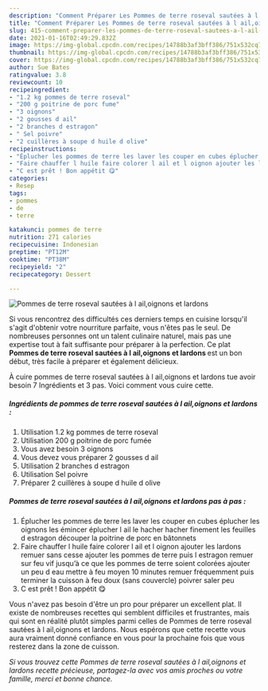 ```yaml
---
description: "Comment Préparer Les Pommes de terre roseval sautées à l ail,oignons et lardons"
title: "Comment Préparer Les Pommes de terre roseval sautées à l ail,oignons et lardons"
slug: 415-comment-preparer-les-pommes-de-terre-roseval-sautees-a-l-ail-oignons-et-lardons
date: 2021-01-16T02:49:29.832Z
image: https://img-global.cpcdn.com/recipes/14788b3af3bff386/751x532cq70/pommes-de-terre-roseval-sautees-a-l-ailoignons-et-lardons-photo-principale-de-la-recette.jpg
thumbnail: https://img-global.cpcdn.com/recipes/14788b3af3bff386/751x532cq70/pommes-de-terre-roseval-sautees-a-l-ailoignons-et-lardons-photo-principale-de-la-recette.jpg
cover: https://img-global.cpcdn.com/recipes/14788b3af3bff386/751x532cq70/pommes-de-terre-roseval-sautees-a-l-ailoignons-et-lardons-photo-principale-de-la-recette.jpg
author: Sue Bates
ratingvalue: 3.8
reviewcount: 10
recipeingredient:
- "1.2 kg pommes de terre roseval"
- "200 g poitrine de porc fume"
- "3 oignons"
- "2 gousses d ail"
- "2 branches d estragon"
- " Sel poivre"
- "2 cuillères à soupe d huile d olive"
recipeinstructions:
- "Éplucher les pommes de terre les laver les couper en cubes éplucher les oignons les émincer éplucher l ail le hacher hacher finement les feuilles d estragon découper la poitrine de porc en bâtonnets"
- "Faire chauffer l huile faire colorer l ail et l oignon ajouter les lardons remuer sans cesse ajouter les pommes de terre puis l estragon remuer sur feu vif jusqu’à ce que les pommes de terre soient colorées ajouter un peu d eau mettre à feu moyen 10 minutes remuer fréquemment puis terminer la cuisson à feu doux (sans couvercle) poivrer saler peu"
- "C est prêt ! Bon appétit 😋"
categories:
- Resep
tags:
- pommes
- de
- terre

katakunci: pommes de terre 
nutrition: 271 calories
recipecuisine: Indonesian
preptime: "PT12M"
cooktime: "PT38M"
recipeyield: "2"
recipecategory: Dessert

---
```



![Pommes de terre roseval sautées à l ail,oignons et lardons](https://img-global.cpcdn.com/recipes/14788b3af3bff386/751x532cq70/pommes-de-terre-roseval-sautees-a-l-ailoignons-et-lardons-photo-principale-de-la-recette.jpg)

Si vous rencontrez des difficultés ces derniers temps en cuisine lorsqu'il s'agit d'obtenir votre nourriture parfaite, vous n'êtes pas le seul. De nombreuses personnes ont un talent culinaire naturel, mais pas une expertise tout à fait suffisante pour préparer à la perfection. Ce plat <strong> Pommes de terre roseval sautées à l ail,oignons et lardons </strong> est un bon début, très facile à préparer et également délicieux.

<!--inarticleads1-->

À cuire pommes de terre roseval sautées à l ail,oignons et lardons tue avoir besoin 7 Ingrédients et 3 pas. Voici comment vous cuire cette.

##### Ingrédients de pommes de terre roseval sautées à l ail,oignons et lardons :

1. Utilisation 1.2 kg pommes de terre roseval
1. Utilisation 200 g poitrine de porc fumée
1. Vous avez besoin 3 oignons
1. Vous devez vous préparer 2 gousses d ail
1. Utilisation 2 branches d estragon
1. Utilisation  Sel poivre
1. Préparer 2 cuillères à soupe d huile d olive




<!--inarticleads2-->

##### Pommes de terre roseval sautées à l ail,oignons et lardons pas à pas :

1. Éplucher les pommes de terre les laver les couper en cubes éplucher les oignons les émincer éplucher l ail le hacher hacher finement les feuilles d estragon découper la poitrine de porc en bâtonnets
1. Faire chauffer l huile faire colorer l ail et l oignon ajouter les lardons remuer sans cesse ajouter les pommes de terre puis l estragon remuer sur feu vif jusqu’à ce que les pommes de terre soient colorées ajouter un peu d eau mettre à feu moyen 10 minutes remuer fréquemment puis terminer la cuisson à feu doux (sans couvercle) poivrer saler peu
1. C est prêt ! Bon appétit 😋




<!--inarticleads1-->

<p>
Vous n'avez pas besoin d'être un pro pour préparer un excellent plat. Il existe de nombreuses recettes qui semblent difficiles et frustrantes, mais qui sont en réalité plutôt simples parmi celles de Pommes de terre roseval sautées à l ail,oignons et lardons. Nous espérons que cette recette vous aura vraiment donné confiance en vous pour la prochaine fois que vous resterez dans la zone de cuisson.
</p>

<p>
<i>Si vous trouvez cette Pommes de terre roseval sautées à l ail,oignons et lardons recette précieuse, partagez-la avec vos amis proches ou votre famille, merci et bonne chance.</i>
</p>
